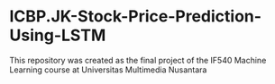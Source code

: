 # ICBP.JK-Stock-Price-Prediction-Using-LSTM
This repository was created as the final project of the IF540 Machine Learning course at Universitas Multimedia Nusantara
